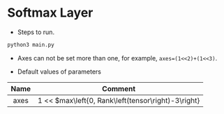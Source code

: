 # Softmax Layer

+ Steps to run.

```bash
python3 main.py
```

+ Axes can not be set more than one, for example, `axes=(1<<2)+(1<<3)`.

+ Default values of parameters

|     Name     |      Comment       |
| :----------: | :----------------: |
| axes | 1 << $max\left{0, Rank\left(tensor\right)-3\right} |

